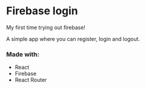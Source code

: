 <h1>Firebase login</h1>

<p>My first time trying out firebase!</p>

<p>A simple app where you can register, login and logout.</p>

<h3>Made with:</h3>
<ul>
  <li>React</li>
  <li>Firebase</li>
  <li>React Router</li>
</ul>


